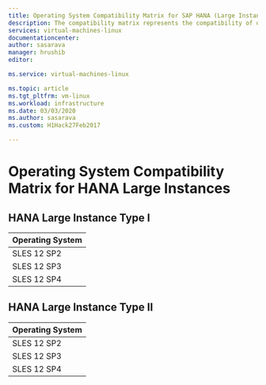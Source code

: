 ```yaml
---
title: Operating System Compatibility Matrix for SAP HANA (Large Instances)| Microsoft Docs
description: The compatibility matrix represents the compatibility of different versions of Operating System with different hardware types (Large Instances)
services: virtual-machines-linux
documentationcenter:
author: sasarava
manager: hrushib
editor:

ms.service: virtual-machines-linux

ms.topic: article
ms.tgt_pltfrm: vm-linux
ms.workload: infrastructure
ms.date: 03/03/2020
ms.author: sasarava
ms.custom: H1Hack27Feb2017

---
```

# Operating System Compatibility Matrix for HANA Large Instances

## HANA Large Instance Type I     
  |  Operating System       |
  |-------------------------|
  | SLES 12 SP2|
  | SLES 12 SP3|
  | SLES 12 SP4|
  
## HANA Large Instance Type II     
  |  Operating System       |
  |-------------------------|
  | SLES 12 SP2|
  | SLES 12 SP3|
  | SLES 12 SP4|
  

  
  
